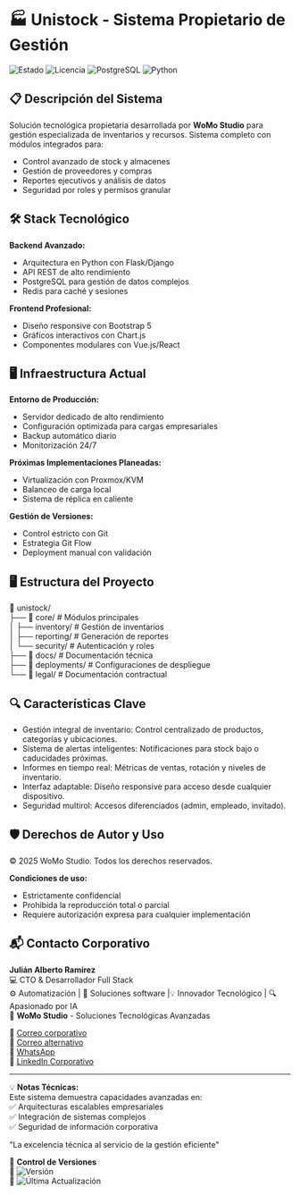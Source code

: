 # 🏭 Unistock - Sistema Propietario de Gestión

![Estado](https://img.shields.io/badge/🚀_En_Producción-green) 
![Licencia](https://img.shields.io/badge/Licencia-🔒_Privada-red)
![PostgreSQL](https://img.shields.io/badge/PostgreSQL-4169E1?logo=postgresql&logoColor=white)
![Python](https://img.shields.io/badge/Python-3776AB?logo=python&logoColor=white)

## 📋 Descripción del Sistema

Solución tecnológica propietaria desarrollada por **WoMo Studio** para gestión especializada de inventarios y recursos. Sistema completo con módulos integrados para:

- Control avanzado de stock y almacenes
- Gestión de proveedores y compras
- Reportes ejecutivos y análisis de datos
- Seguridad por roles y permisos granular

## 🛠 Stack Tecnológico

**Backend Avanzado:**
- Arquitectura en Python con Flask/Django
- API REST de alto rendimiento
- PostgreSQL para gestión de datos complejos
- Redis para caché y sesiones

**Frontend Profesional:**
- Diseño responsive con Bootstrap 5
- Gráficos interactivos con Chart.js
- Componentes modulares con Vue.js/React

## 🖥️ Infraestructura Actual

**Entorno de Producción:**
- Servidor dedicado de alto rendimiento
- Configuración optimizada para cargas empresariales
- Backup automático diario
- Monitorización 24/7

**Próximas Implementaciones Planeadas:**
- Virtualización con Proxmox/KVM
- Balanceo de carga local
- Sistema de réplica en caliente

**Gestión de Versiones:**
- Control estricto con Git
- Estrategia Git Flow
- Deployment manual con validación
  
## 🖥️ Estructura del Proyecto
📁 unistock/  
├── 📂 core/ # Módulos principales  
│ ├── inventory/ # Gestión de inventarios  
│ ├── reporting/ # Generación de reportes  
│ └── security/ # Autenticación y roles  
├── 📂 docs/ # Documentación técnica  
├── 📂 deployments/ # Configuraciones de despliegue  
└── 📂 legal/ # Documentación contractual  

## 🔍 Características Clave
- Gestión integral de inventario: Control centralizado de productos, categorías y ubicaciones.
- Sistema de alertas inteligentes: Notificaciones para stock bajo o caducidades próximas.
- Informes en tiempo real: Métricas de ventas, rotación y niveles de inventario.
- Interfaz adaptable: Diseño responsive para acceso desde cualquier dispositivo.
- Seguridad multirol: Accesos diferenciados (admin, empleado, invitado).

## 🛡️ Derechos de Autor y Uso

© 2025 WoMo Studio. Todos los derechos reservados.

**Condiciones de uso:**
- Estrictamente confidencial
- Prohibida la reproducción total o parcial
- Requiere autorización expresa para cualquier implementación

## 📬 Contacto Corporativo

**Julián Alberto Ramírez**  
💻 CTO & Desarrollador Full Stack   
⚙️ Automatización | 🧩 Soluciones software |💡 Innovador Tecnológico | 🔍 Apasionado por IA  
🏢 **WoMo Studio** - Soluciones Tecnológicas Avanzadas  

📧 [Correo corporativo](mailto:womostd@gmail.com)  
📧 [Correo alternativo](mailto:juliram81@hotmail.com)  
📱 [WhatsApp](https://wa.me/573180401930)  
🔗 [LinkedIn Corporativo](https://www.linkedin.com/company/womo-studio/)  
   
---

💡 **Notas Técnicas:**  
Este sistema demuestra capacidades avanzadas en:  
✅ Arquitecturas escalables empresariales  
✅ Integración de sistemas complejos  
✅ Seguridad de información corporativa  

"La excelencia técnica al servicio de la gestión eficiente"


📅 **Control de Versiones**  
📅 ![Versión](https://img.shields.io/badge/Versión-1.2.0-blue)  
🔄 ![Última Actualización](https://img.shields.io/badge/Actualizado-Jun_2025-green)
